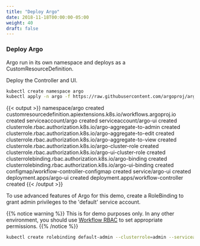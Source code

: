 ```yaml
---
title: "Deploy Argo"
date: 2018-11-18T00:00:00-05:00
weight: 40
draft: false
---
```


### Deploy Argo

Argo run in its own namespace and deploys as a CustomResourceDefinition.

Deploy the Controller and UI.

```bash
kubectl create namespace argo
kubectl apply -n argo -f https://raw.githubusercontent.com/argoproj/argo/v2.2.1/manifests/install.yaml
```

{{< output >}}
namespace/argo created
customresourcedefinition.apiextensions.k8s.io/workflows.argoproj.io created
serviceaccount/argo created
serviceaccount/argo-ui created
clusterrole.rbac.authorization.k8s.io/argo-aggregate-to-admin created
clusterrole.rbac.authorization.k8s.io/argo-aggregate-to-edit created
clusterrole.rbac.authorization.k8s.io/argo-aggregate-to-view created
clusterrole.rbac.authorization.k8s.io/argo-cluster-role created
clusterrole.rbac.authorization.k8s.io/argo-ui-cluster-role created
clusterrolebinding.rbac.authorization.k8s.io/argo-binding created
clusterrolebinding.rbac.authorization.k8s.io/argo-ui-binding created
configmap/workflow-controller-configmap created
service/argo-ui created
deployment.apps/argo-ui created
deployment.apps/workflow-controller created
{{< /output >}}

To use advanced features of Argo for this demo, create a RoleBinding to grant admin privileges to the 'default' service account.

{{% notice warning %}}
This is for demo purposes only. In any other environment, you should use [Workflow RBAC](https://argoproj.github.io/docs/argo/docs/workflow-rbac.html) to set appropriate permissions.
{{% /notice %}}

```bash
kubectl create rolebinding default-admin --clusterrole=admin --serviceaccount=default:default
```
